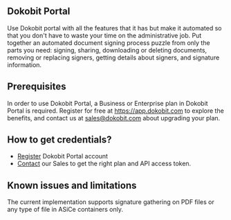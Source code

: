 ## Dokobit Portal
Use Dokobit portal with all the features that it has but make it automated so that you don't have to waste your time on the administrative job. Put together an automated document signing process puzzle from only the parts you need: signing, sharing, downloading or deleting documents, removing or replacing signers, getting details about signers, and signature information. 


## Prerequisites

In order to use Dokobit Portal, a Business or Enterprise plan in Dokobit Portal is required. Register for free at https://app.dokobit.com to explore the benefits, and contact us at sales@dokobit.com about upgrading your plan.

## How to get credentials?

- [Register](https://app.dokobit.com/register) Dokobit Portal account
- [Contact](mailto:sales@dokobit.com) our Sales to get the right plan and API access token.



## Known issues and limitations

The current implementation supports signature gathering on PDF files or any type of file in ASiCe containers only.